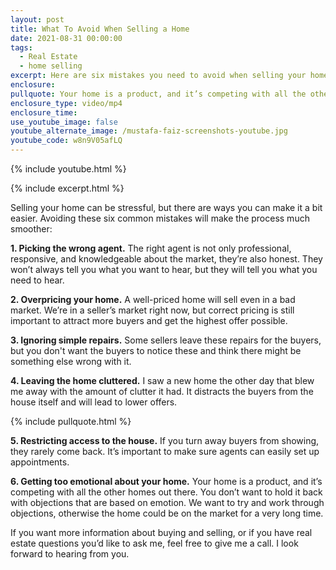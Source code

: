 ```yaml
---
layout: post
title: What To Avoid When Selling a Home
date: 2021-08-31 00:00:00
tags:
  - Real Estate
  - home selling
excerpt: Here are six mistakes you need to avoid when selling your home.
enclosure:
pullquote: Your home is a product, and it’s competing with all the other homes out there.
enclosure_type: video/mp4
enclosure_time:
use_youtube_image: false
youtube_alternate_image: /mustafa-faiz-screenshots-youtube.jpg
youtube_code: w8n9V05afLQ
---
```

{% include youtube.html %}

{% include excerpt.html %}

Selling your home can be stressful, but there are ways you can make it a bit easier. Avoiding these six common mistakes will make the process much smoother:

**1\. Picking the wrong agent.** The right agent is not only professional, responsive, and knowledgeable about the market, they’re also honest. They won’t always tell you what you want to hear, but they will tell you what you need to hear.

**2\. Overpricing your home.** A well-priced home will sell even in a bad market. We’re in a seller’s market right now, but correct pricing is still important to attract more buyers and get the highest offer possible.

**3\. Ignoring simple repairs.** Some sellers leave these repairs for the buyers, but you don't want the buyers to notice these and think there might be something else wrong with it.

**4\. Leaving the home cluttered.** I saw a new home the other day that blew me away with the amount of clutter it had. It distracts the buyers from the house itself and will lead to lower offers.

{% include pullquote.html %}

**5\. Restricting access to the house.** If you turn away buyers from showing, they rarely come back. It’s important to make sure agents can easily set up appointments.

**6\. Getting too emotional about your home.** Your home is a product, and it’s competing with all the other homes out there. You don’t want to hold it back with objections that are based on emotion. We want to try and work through objections, otherwise the home could be on the market for a very long time.

If you want more information about buying and selling, or if you have real estate questions you’d like to ask me, feel free to give me a call. I look forward to hearing from you.
